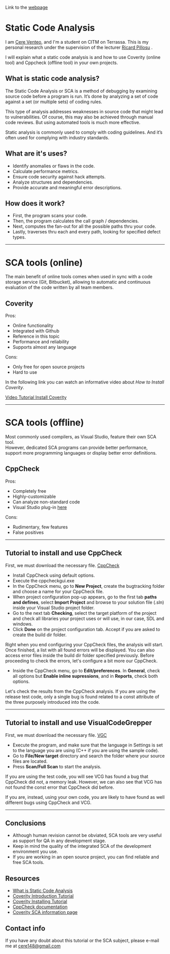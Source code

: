 Link to the [webpage](https://cereventeo.github.io/Static-Code-Analysis/)

# Static Code Analysis

I am [Cere Venteo](https://www.linkedin.com/in/cere-venteo-rodrigo-53529a5b/), and I'm a student on CITM on Terrassa. This is my personal research under the supervision of the lecturer [Ricard Pillosu](<https://es.linkedin.com/in/ricardpillosu>) .

I will explain what a static code analysis is and how to use Coverity (online tool) and Cppcheck (offline tool) in your own projects.    

## What is static code analysis?

The Static Code Analysis or SCA is a method of debugging by examining source code before a program is run. It’s done by analyzing a set of code against a set (or multiple sets) of coding rules.

This type of analysis addresses weaknesses in source code that might lead to vulnerabilities. Of course, this may also be achieved through manual code reviews. But using automated tools is much more effective.

Static analysis is commonly used to comply with coding guidelines. And it’s often used for complying with industry standards.

## What are it's uses?

- Identify anomalies or flaws in the code.    
- Calculate performance metrics.      
- Ensure code security against hack attempts.     
- Analyze structures and dependencies.  
- Provide accurate and meaningful error descriptions.     

## How does it work?

 - First, the program scans your code.
 - Then, the program calculates the call graph / dependencies.
 - Next, computes the fan-out for all the possible paths thru your code.
 - Lastly, traverses thru each and every path, looking for specified defect types.
 
___
 
# SCA tools (online)

The main benefit of online tools comes when used in sync with a code storage service (Git, Bitbucket), allowing to automatic and continuous evaluation of the code written by all team members.         

## Coverity

Pros:
- Online functionality
- Integrated with Github
- Reference in this topic
- Performance and reliability
- Supports almost any language

Cons:
- Only free for open source projects
- Hard to use

In the following link you can watch an informative video about *How to Install Coverity*.

[Video Tutorial Install Coverity](https://community.synopsys.com/s/article/Coverity-Tutorial-Installing-Coverity-Analysis)        

___

# SCA tools (offline)

Most commonly used compilers, as Visual Studio, feature their own SCA tool.       
However, dedicated SCA programs can provide better performance, support more programming languages or display better error definitions. 

## CppCheck

Pros:     
- Completely free
- Highly-customizable
- Can analyze non-standard code
- Visual Studio plug-in [here](https://marketplace.visualstudio.com/items?itemName=Alexium.Cppcheckadd-in)      


Cons:        
- Rudimentary, few features     
- False positives


___

## Tutorial to install and use CppCheck

First, we must download the necessary file.
[CppCheck](http://cppcheck.sourceforge.net/)             

 - Install CppCheck using default options.
 - Execute the cppcheckgui.exe   
 - In the CppCheck menu, go to **New Project**, create the bugtracking folder and choose a name for your CppCheck file.     
 - When project configuration pop-up appears, go to the first tab **paths and defines**, select **Import Project** and browse to your     solution file (.sln) inside your Visual Studio project folder.
 - Go to the next tab **Checking**, select the target platform of the project and check all libraries your project uses or will use, in   our case, SDL and windows.
 - Click **Done** on the project configuration tab. Accept if you are asked to create the build dir folder.

Right when you end configuring your CppCheck files, the analysis will start.
Once finished, a list with all found errors will be displayed.
You can also access error files inside the build dir folder specified previously.
Before proceeding to check the errors, let's configure a bit more our CppCheck.

 - Inside the CppCheck menu, go to **Edit/preferences**. In **General**, check all options but **Enable inline supressions**, and in      **Reports**, check both options.

Let's check the results from the CppCheck analysis. 
If you are using the release test code, only a single bug is found related to a const attribute of the three purposely introduced into the code.

___

## Tutorial to install and use VisualCodeGrepper

First, we must download the necessary file.
[VGC](https://sourceforge.net/projects/visualcodegrepp/)  

 - Execute the program, and make sure that the language in Settings is set to the language you are using (C++ if you are using the sample code).
 - Go to **File/New target** directory and search the folder where your source files are located.
 - Press **Scan/Full Scan** to start the analysis.

If you are using the test code, you will see VCG has found a bug that CppCheck did not, a memory leak. However, we can also see that VCG has not found the const error that CppCheck did before. 

If you are, instead, using your own code, you are likely to have found as well different bugs using CppCheck and VCG.

___

## Conclusions 

- Although human revision cannot be obviated, SCA tools are very useful as support for QA in any development stage.
- Keep in mind the quality of the integrated SCA of the development environment you use.
- If you are working in an open source project, you can find reliable and free SCA tools.

## Resources

- [What is Static Code Analysis](https://www.perforce.com/blog/qac/what-static-code-analysis)
- [Coverity Introduction Tutorial](https://community.synopsys.com/s/article/Coverity-Tutorial-Introduction-to-Coverity)
- [Coverity Installing Tutorial](https://community.synopsys.com/s/article/Coverity-Tutorial-Installing-Coverity-Analysis)
- [CppCheck documentation](http://cppcheck.sourceforge.net/#documentation)
- [Coverity SCA information page](https://community.synopsys.com/s/)

## Contact info

If you have any doubt about this tutorial or the SCA subject, please e-mail me at cere148@gmail.com

